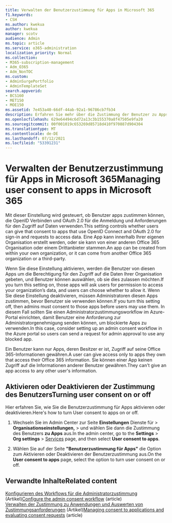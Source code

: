 ```yaml
---
title: Verwalten der Benutzerzustimmung für Apps in Microsoft 365
f1.keywords:
- CSH
ms.author: kwekua
author: kwekua
manager: scotv
audience: Admin
ms.topic: article
ms.service: o365-administration
localization_priority: Normal
ms.collection:
- M365-subscription-management
- Adm_O365
- Adm_NonTOC
ms.custom:
- AdminSurgePortfolio
- AdminTemplateSet
search.appverid:
- BCS160
- MET150
- MOE150
ms.assetid: 7e453a40-66df-44ab-92a1-96786cb7fb34
description: Erfahren Sie mehr über die Zustimmung der Benutzer zu Apps und wie Sie sie aktivieren können, um Drittanbieter-Apps den Zugriff auf Microsoft 365 Informationen von Benutzern zu ermöglichen.
ms.openlocfilehash: 629e64494c6d72a13c3b155370a8f47505e9fa20
ms.sourcegitcommit: 00f001019c653269d85718d410f970887d904304
ms.translationtype: MT
ms.contentlocale: de-DE
ms.lasthandoff: 07/12/2021
ms.locfileid: "53391231"
---
```

# <a name="managing-user-consent-to-apps-in-microsoft-365"></a><span data-ttu-id="4e715-103">Verwalten der Benutzerzustimmung für Apps in Microsoft 365</span><span class="sxs-lookup"><span data-stu-id="4e715-103">Managing user consent to apps in Microsoft 365</span></span>

<span data-ttu-id="4e715-104">Mit dieser Einstellung wird gesteuert, ob Benutzer apps zustimmen können, die OpenID Verbinden und OAuth 2.0 für die Anmeldung und Anforderungen für den Zugriff auf Daten verwenden.</span><span class="sxs-lookup"><span data-stu-id="4e715-104">This setting controls whether users can give that consent to apps that use OpenID Connect and OAuth 2.0 for sign-in and requests to access data.</span></span> <span data-ttu-id="4e715-105">Eine App kann innerhalb Ihrer eigenen Organisation erstellt werden, oder sie kann von einer anderen Office 365 Organisation oder einem Drittanbieter stammen.</span><span class="sxs-lookup"><span data-stu-id="4e715-105">An app can be created from within your own organization, or it can come from another Office 365 organization or a third-party.</span></span>

<span data-ttu-id="4e715-106">Wenn Sie diese Einstellung aktivieren, werden die Benutzer von diesen Apps um die Berechtigung für den Zugriff auf die Daten Ihrer Organisation gebeten, und Benutzer können auswählen, ob sie dies zulassen möchten.</span><span class="sxs-lookup"><span data-stu-id="4e715-106">If you turn this setting on, those apps will ask users for permission to access your organization’s data, and users can choose whether to allow it.</span></span> <span data-ttu-id="4e715-107">Wenn Sie diese Einstellung deaktivieren, müssen Administratoren diesen Apps zustimmen, bevor Benutzer sie verwenden können.</span><span class="sxs-lookup"><span data-stu-id="4e715-107">If you turn this setting off, then admins must consent to those apps before users may use them.</span></span> <span data-ttu-id="4e715-108">In diesem Fall sollten Sie einen Administratorzustimmungsworkflow im Azure-Portal einrichten, damit Benutzer eine Anforderung zur Administratorgenehmigung senden können, um blockierte Apps zu verwenden.</span><span class="sxs-lookup"><span data-stu-id="4e715-108">In this case, consider setting up an admin consent workflow in the Azure portal so users can send a request for admin approval to use any blocked app.</span></span>

<span data-ttu-id="4e715-109">Ein Benutzer kann nur Apps, deren Besitzer er ist, Zugriff auf seine Office 365-Informationen gewähren.</span><span class="sxs-lookup"><span data-stu-id="4e715-109">A user can give access only to apps they own that access their Office 365 information.</span></span> <span data-ttu-id="4e715-110">Sie können einer App keinen Zugriff auf die Informationen anderer Benutzer gewähren.</span><span class="sxs-lookup"><span data-stu-id="4e715-110">They can't give an app access to any other user's information.</span></span>

## <a name="turning-user-consent-on-or-off"></a><span data-ttu-id="4e715-111">Aktivieren oder Deaktivieren der Zustimmung des Benutzers</span><span class="sxs-lookup"><span data-stu-id="4e715-111">Turning user consent on or off</span></span>

<span data-ttu-id="4e715-112">Hier erfahren Sie, wie Sie die Benutzerzustimmung für Apps aktivieren oder deaktivieren.</span><span class="sxs-lookup"><span data-stu-id="4e715-112">Here's how to turn User consent to apps on or off.</span></span>

1. <span data-ttu-id="4e715-113">Wechseln Sie im Admin Center zur Seite **Einstellungen** Dienste für \> **Organisationseinstellungen,**  >  [](https://go.microsoft.com/fwlink/p/?linkid=2053743) und wählen Sie dann die Zustimmung des Benutzers **zu Apps** aus.</span><span class="sxs-lookup"><span data-stu-id="4e715-113">In the admin center, go to the **Settings** \> **Org settings** > [Services](https://go.microsoft.com/fwlink/p/?linkid=2053743) page, and then select **User consent to apps**.</span></span>

2. <span data-ttu-id="4e715-114">Wählen Sie auf der Seite **"Benutzerzustimmung für Apps"** die Option zum Aktivieren oder Deaktivieren der Benutzerzustimmung aus.</span><span class="sxs-lookup"><span data-stu-id="4e715-114">On the **User consent to apps** page, select the option to turn user consent on or off.</span></span>

## <a name="related-content"></a><span data-ttu-id="4e715-115">Verwandte Inhalte</span><span class="sxs-lookup"><span data-stu-id="4e715-115">Related content</span></span> 

<span data-ttu-id="4e715-116">[Konfigurieren des Workflows für die Administratorzustimmung](/azure/active-directory/manage-apps/configure-admin-consent-workflow) (Artikel)</span><span class="sxs-lookup"><span data-stu-id="4e715-116">[Configure the admin consent workflow](/azure/active-directory/manage-apps/configure-admin-consent-workflow) (article)</span></span>\
<span data-ttu-id="4e715-117">[Verwalten der Zustimmung zu Anwendungen und Auswerten von Zustimmungsanforderungen](/azure/active-directory/manage-apps/manage-consent-requests) (Artikel)</span><span class="sxs-lookup"><span data-stu-id="4e715-117">[Managing consent to applications and evaluating consent requests](/azure/active-directory/manage-apps/manage-consent-requests) (article)</span></span>